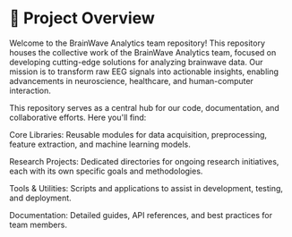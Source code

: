 # 🧠 Project Overview

Welcome to the BrainWave Analytics team repository! This repository houses the collective work of the BrainWave Analytics team, focused on developing cutting-edge solutions for analyzing brainwave data. Our mission is to transform raw EEG signals into actionable insights, enabling advancements in neuroscience, healthcare, and human-computer interaction.

This repository serves as a central hub for our code, documentation, and collaborative efforts. Here you'll find:

Core Libraries: Reusable modules for data acquisition, preprocessing, feature extraction, and machine learning models.

Research Projects: Dedicated directories for ongoing research initiatives, each with its own specific goals and methodologies.

Tools & Utilities: Scripts and applications to assist in development, testing, and deployment.

Documentation: Detailed guides, API references, and best practices for team members.
